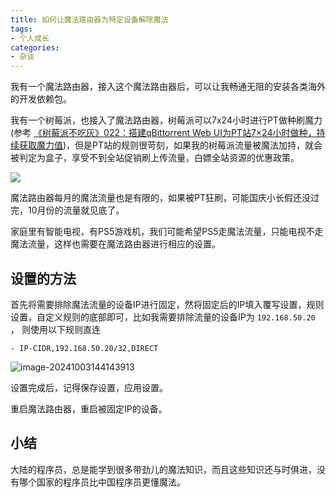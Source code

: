 ```yaml
---
title: 如何让魔法路由器为特定设备解除魔法
tags:
- 个人成长
categories:
- 杂谈
---
```




我有一个魔法路由器，接入这个魔法路由器后，可以让我畅通无阻的安装各类海外的开发依赖包。



我有一个树莓派，也接入了魔法路由器，树莓派可以7x24小时进行PT做种刷魔力 (参考 [《树莓派不吃灰》022：搭建qBittorrent Web UI为PT站7×24小时做种，持续获取魔力值](https://v2fy.com/p/2023-10-13-17-53-40-qbit/))，但是PT站的规则很苛刻，如果我的树莓派流量被魔法加持，就会被判定为盒子，享受不到全站促销刷上传流量，白嫖全站资源的优惠政策。



![](https://cdn.fangyuanxiaozhan.com/assets/1727936909780DMkStTt1.png)



魔法路由器每月的魔法流量也是有限的，如果被PT狂刷，可能国庆小长假还没过完，10月份的流量就见底了。



家庭里有智能电视，有PS5游戏机，我们可能希望PS5走魔法流量，只能电视不走魔法流量，这样也需要在魔法路由器进行相应的设置。



## 设置的方法

首先将需要排除魔法流量的设备IP进行固定，然将固定后的IP填入覆写设置，规则设置，自定义规则的底部即可，比如我需要排除流量的设备IP为 `192.168.50.20` ， 则使用以下规则直连



```
- IP-CIDR,192.168.50.20/32,DIRECT
```





![image-20241003144143913](https://cdn.fangyuanxiaozhan.com/assets/1727937705167aNrhdG35.png)

设置完成后，记得保存设置，应用设置。

重启魔法路由器，重启被固定IP的设备。

## 小结

大陆的程序员，总是能学到很多带劲儿的魔法知识，而且这些知识还与时俱进，没有哪个国家的程序员比中国程序员更懂魔法。

